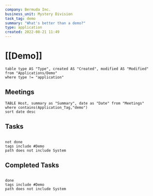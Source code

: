```yaml
---
company: Bermuda Inc.
business_unit: Mystery Division
task_tag: demo
summary: "What's better than a demo?"
type: application
created: 2022-08-21 11:49
---
```


# [[Demo]]

```dataview
table type AS "Type", created AS "Created", modified AS "Modified" from "Applications/Demo"
where type != "application"
```

## Meetings

```dataview
TABLE Host, summary as "Summary", date as "Date" from "Meetings"
where contains(Application_Tag,"demo")
sort date desc
```

## Tasks

```tasks

not done
tags include #Demo
path does not include System

```

## Completed Tasks

```tasks

done
tags include #Demo  
path does not include System

```
